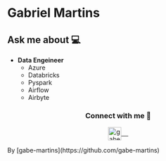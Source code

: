 <h1> Gabriel Martins </h1>

## Ask me about :computer:

- **Data Engeineer**
  - Azure
  - Databricks
  - Pyspark
  - Airflow
  - Airbyte
  
<div align="center">
  <h3 align="center">Connect with me 🤝</h3> 
</div>
<p align="center">
 <a href="https://www.linkedin.com/in/gabriel-martins-b22648129/" target="blank">
  <img align="center" alt="gabe's LinkedIn" width="30px" src="https://www.vectorlogo.zone/logos/linkedin/linkedin-icon.svg" /> &nbsp; &nbsp;
 </a>
</p>
By [gabe-martins](https://github.com/gabe-martins)
